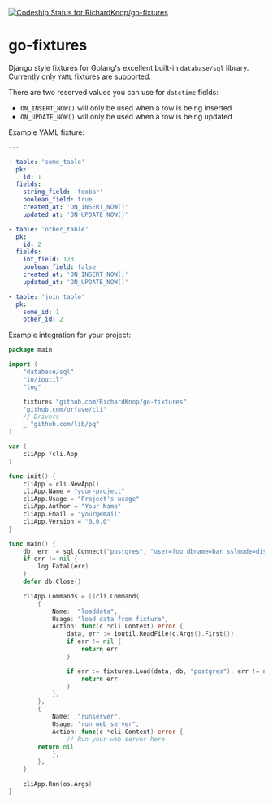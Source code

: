 [![Codeship Status for RichardKnop/go-fixtures](https://codeship.com/projects/2972d6c0-37b3-0134-ffd1-02b643534a44/status?branch=master)](https://codeship.com/projects/165845)

# go-fixtures

Django style fixtures for Golang's excellent built-in `database/sql` library. Currently only `YAML` fixtures are supported.

There are two reserved values you can use for `datetime` fields:

* `ON_INSERT_NOW()` will only be used when a row is being inserted
* `ON_UPDATE_NOW()` will only be used when a row is being updated

Example YAML fixture:

```yaml
---

- table: 'some_table'
  pk:
    id: 1
  fields:
    string_field: 'foobar'
    boolean_field: true
    created_at: 'ON_INSERT_NOW()'
    updated_at: 'ON_UPDATE_NOW()'

- table: 'other_table'
  pk:
    id: 2
  fields:
    int_field: 123
    boolean_field: false
    created_at: 'ON_INSERT_NOW()'
    updated_at: 'ON_UPDATE_NOW()'

- table: 'join_table'
  pk:
    some_id: 1
    other_id: 2
```

Example integration for your project:

```go
package main

import (
	"database/sql"
	"io/ioutil"
	"log"

	fixtures "github.com/RichardKnop/go-fixtures"
	"github.com/urfave/cli"
	// Drivers
	_ "github.com/lib/pq"
)

var (
	cliApp *cli.App
)

func init() {
	cliApp = cli.NewApp()
	cliApp.Name = "your-project"
	cliApp.Usage = "Project's usage"
	cliApp.Author = "Your Name"
	cliApp.Email = "your@email"
	cliApp.Version = "0.0.0"
}

func main() {
	db, err := sql.Connect("postgres", "user=foo dbname=bar sslmode=disable")
	if err != nil {
		log.Fatal(err)
	}
	defer db.Close()

	cliApp.Commands = []cli.Command{
		{
			Name:  "loaddata",
			Usage: "load data from fixture",
			Action: func(c *cli.Context) error {
				data, err := ioutil.ReadFile(c.Args().First())
				if err != nil {
					return err
				}

				if err := fixtures.Load(data, db, "postgres"); err != nil {
					return err
				}
			},
		},
		{
			Name:  "runserver",
			Usage: "run web server",
			Action: func(c *cli.Context) error {
				// Run your web server here
        return nil
			},
		},
	}

	cliApp.Run(os.Args)
}
```
